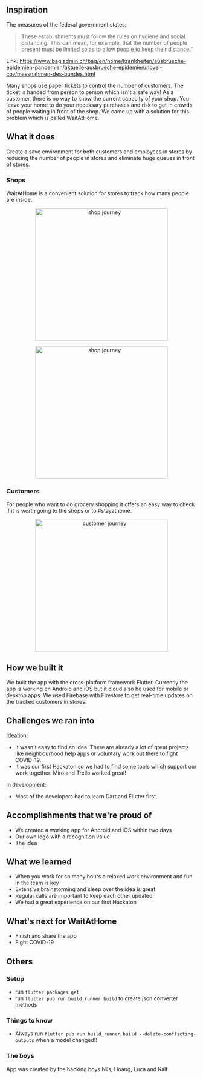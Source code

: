 ## Inspiration
The measures of the federal government states:
> These establishments must follow the rules on hygiene and social distancing. This can mean, for example, that the number of people present must be limited so as to allow people to keep their distance."

Link: https://www.bag.admin.ch/bag/en/home/krankheiten/ausbrueche-epidemien-pandemien/aktuelle-ausbrueche-epidemien/novel-cov/massnahmen-des-bundes.html

Many shops use paper tickets to control the number of customers. The ticket is handed from person to person which isn't a safe way! As a customer, there is no way to know the current capacity of your shop. You leave your home to do your necessary purchases and risk to get in crowds of people waiting in front of the shop. We came up with a solution for this problem which is called WaitAtHome.

## What it does
Create a save environment for both customers and employees in stores by reducing the number of people in stores and eliminate huge queues in front of stores.

### Shops
WaitAtHome is a convenient solution for stores to track how many people are inside.

<p align="center">
    <img width="350" src="https://github.com/thrashermaq/waitathome/blob/feature/typos/gifs/shop_creation.gif?raw=true" title="shop journey">
</p>

<p align="center">
    <img width="350" src="https://github.com/thrashermaq/waitathome/blob/feature/typos/gifs/shop_counter.gif?raw=true" title="shop journey">
</p>

### Customers
For people who want to do grocery shopping it offers an easy way to check if it is worth going to the shops or to #stayathome.

<p align="center">
    <img width="350" src="https://github.com/thrashermaq/waitathome/blob/feature/typos/gifs/customer_low.gif?raw=true" title="customer journey">
</p>

## How we built it
We built the app with the cross-platform framework Flutter. Currently the app is working on Android and iOS but it cloud also be used for mobile or desktop apps. We used Firebase with Firestore to get real-time updates on the tracked customers in stores.

## Challenges we ran into
Ideation:
* It wasn't easy to find an idea. There are already a lot of great projects like neighbourhood help apps or voluntary work out there to fight COVID-19.
* It was our first Hackaton so we had to find some tools which support our work together. Miro and Trello worked great!

In development:
* Most of the developers had to learn Dart and Flutter first.

## Accomplishments that we're proud of
* We created a working app for Android and iOS within two days
* Our own logo with a recognition value
* The idea

## What we learned
* When you work for so many hours a relaxed work environment and fun in the team is key
* Extensive brainstorming and sleep over the idea is great
* Regular calls are important to keep each other updated
* We had a great experience on our first Hackaton

## What's next for WaitAtHome
* Finish and share the app
* Fight COVID-19

## Others

### Setup
- run `flutter packages get`
- run `flutter pub run build_runner build` to create json converter methods

### Things to know
- Always run `flutter pub run build_runner build --delete-conflicting-outputs` when a model changed!!

### The boys
App was created by the hacking boys Nils, Hoang, Luca and Ralf